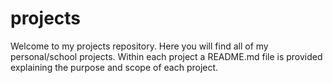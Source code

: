 # projects

Welcome to my projects repository.  Here you will find all of my personal/school projects.  Within each project a README.md file is provided explaining the purpose and scope of each project.
